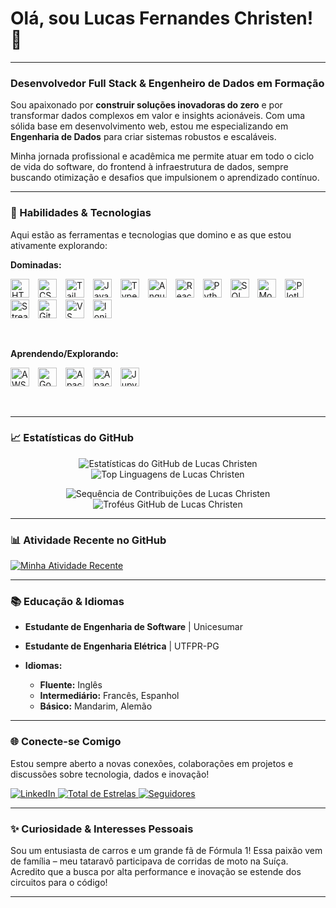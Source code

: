 # Olá, sou Lucas Fernandes Christen! 👋

---

### **Desenvolvedor Full Stack & Engenheiro de Dados em Formação**

Sou apaixonado por **construir soluções inovadoras do zero** e por transformar dados complexos em valor e insights acionáveis. Com uma sólida base em desenvolvimento web, estou me especializando em **Engenharia de Dados** para criar sistemas robustos e escaláveis.

Minha jornada profissional e acadêmica me permite atuar em todo o ciclo de vida do software, do frontend à infraestrutura de dados, sempre buscando otimização e desafios que impulsionem o aprendizado contínuo.

---

### 🚀 Habilidades & Tecnologias

Aqui estão as ferramentas e tecnologias que domino e as que estou ativamente explorando:

**Dominadas:**
<p align="left">
    <img alt="HTML5" title="HTML5" width="30px" style="padding-right:10px;" src="https://cdn.jsdelivr.net/gh/devicons/devicon@latest/icons/html5/html5-original.svg" />
    <img alt="CSS3" title="CSS3" width="30px" style="padding-right:10px;" src="https://cdn.jsdelivr.net/gh/devicons/devicon@latest/icons/css3/css3-original.svg" />
    <img alt="Tailwind CSS" title="Tailwind CSS" width="30px" style="padding-right:10px;" src="https://cdn.jsdelivr.net/gh/devicons/devicon@latest/icons/tailwindcss/tailwindcss-original.svg" />
    <img alt="JavaScript" title="JavaScript" width="30px" style="padding-right:10px;" src="https://cdn.jsdelivr.net/gh/devicons/devicon@latest/icons/javascript/javascript-original.svg" />
    <img alt="TypeScript" title="TypeScript" width="30px" style="padding-right:10px;" src="https://cdn.jsdelivr.net/gh/devicons/devicon@latest/icons/typescript/typescript-original.svg" />
    <img alt="Angular" title="Angular" width="30px" style="padding-right:10px;" src="https://cdn.jsdelivr.net/gh/devicons/devicon@latest/icons/angular/angular-original.svg" />
    <img alt="React" title="React" width="30px" style="padding-right:10px;" src="https://cdn.jsdelivr.net/gh/devicons/devicon@latest/icons/react/react-original.svg" />
    <img alt="Python" title="Python" width="30px" style="padding-right:10px;" src="https://cdn.jsdelivr.net/gh/devicons/devicon@latest/icons/python/python-original.svg" />
    <img alt="SQL" title="SQL" width="30px" style="padding-right:10px;" src="https://cdn.jsdelivr.net/gh/devicons/devicon@latest/icons/postgresql/postgresql-original.svg" /> 
    <img alt="MongoDB" title="MongoDB" width="30px" style="padding-right:10px;" src="https://cdn.jsdelivr.net/gh/devicons/devicon@latest/icons/mongodb/mongodb-original.svg" />
    <img alt="Plotly" title="Plotly" width="30px" style="padding-right:10px;" src="https://cdn.jsdelivr.net/gh/devicons/devicon@latest/icons/plotly/plotly-original.svg" />
    <img alt="Streamlit" title="Streamlit" width="30px" style="padding-right:10px;" src="https://cdn.jsdelivr.net/npm/simple-icons@v13/icons/streamlit.svg" />
    <img alt="Git" title="Git" width="30px" style="padding-right:10px;" src="https://cdn.jsdelivr.net/gh/devicons/devicon@latest/icons/git/git-original.svg" />
    <img alt="VS Code" title="VS Code" width="30px" style="padding-right:10px;" src="https://cdn.jsdelivr.net/gh/devicons/devicon@latest/icons/vscode/vscode-original.svg" />
    <img alt="Ionic" title="Ionic" width="30px" style="padding-right:10px;" src="https://cdn.jsdelivr.net/gh/devicons/devicon@latest/icons/ionic/ionic-original.svg"/> 
</p>
<br clear="left"/>

**Aprendendo/Explorando:**
<p align="left">
    <img alt="AWS" title="AWS" width="30px" style="padding-right:10px;" src="https://cdn.jsdelivr.net/gh/devicons/devicon@latest/icons/amazonwebservices/amazonwebservices-original-wordmark.svg" />
    <img alt="Google Cloud" title="Google Cloud" width="30px" style="padding-right:10px;" src="https://cdn.jsdelivr.net/gh/devicons/devicon@latest/icons/googlecloud/googlecloud-original.svg" />
    <img alt="Apache Spark" title="Apache Spark" width="30px" style="padding-right:10px;" src="https://cdn.jsdelivr.net/gh/devicons/devicon@latest/icons/apachespark/apachespark-original.svg" />
    <img alt="Apache Airflow" title="Apache Airflow" width="30px" style="padding-right:10px;" src="https://cdn.jsdelivr.net/gh/devicons/devicon@latest/icons/apacheairflow/apacheairflow-original.svg" />
    <img alt="Jupyter" title="Jupyter" width="30px" style="padding-right:10px;" src="https://cdn.jsdelivr.net/gh/devicons/devicon@latest/icons/jupyter/jupyter-original.svg" />
</p>
<br clear="left"/>

---
### 📈 Estatísticas do GitHub

<p align="center">
    <img src="https://github-readme-stats.vercel.app/api?username=Lucas-Christen&show_icons=true&theme=radical&hide_border=true&count_private=true" alt="Estatísticas do GitHub de Lucas Christen"/>
    <img src="https://github-readme-stats.vercel.app/api/top-langs/?username=Lucas-Christen&layout=compact&theme=radical&hide_border=true" alt="Top Linguagens de Lucas Christen"/>
</p>
<p align="center">
    <img src="https://github-readme-streak-stats.herokuapp.com/?user=Lucas-Christen&theme=radical&hide_border=true" alt="Sequência de Contribuições de Lucas Christen"/>
    <img src="https://github-profile-trophy.vercel.app/?username=Lucas-Christen&theme=radical" alt="Troféus GitHub de Lucas Christen"/>
</p>

---

### 📊 Atividade Recente no GitHub

[![Minha Atividade Recente](https://github-readme-activity-graph.vercel.app/graph?username=Lucas-Christen&theme=github-dark&hide_title=true)](https://github.com/ashishguptaiitb/github-readme-activity-graph)

---
### 📚 Educação & Idiomas

* **Estudante de Engenharia de Software** | Unicesumar
* **Estudante de Engenharia Elétrica** | UTFPR-PG

* **Idiomas:**
    * **Fluente:** Inglês
    * **Intermediário:** Francês, Espanhol
    * **Básico:** Mandarim, Alemão 

---

### 🌐 Conecte-se Comigo

Estou sempre aberto a novas conexões, colaborações em projetos e discussões sobre tecnologia, dados e inovação!

<p align="left">
    <a href="https://www.linkedin.com/in/lucas-f-christen-69327a21b/">
        <img alt="LinkedIn" title="Me siga no LinkedIn" src="https://img.shields.io/badge/LinkedIn-0077B5?style=for-the-badge&logo=linkedin&logoColor=white" />
    </a>
    <a href="https://github.com/Lucas-Christen?tab=repositories&sort=stargazers">
        <img alt="Total de Estrelas" title="Total de estrelas GitHub" src="https://custom-icon-badges.demolab.com/github/stars/Lucas-Christen?color=55960c&style=for-the-badge&labelColor=488207&logo=star&label=Estrelas" />
    </a>
    <a href="https://github.com/Lucas-Christen?tab=followers">
        <img alt="Seguidores" title="Me siga no GitHub" src="https://custom-icon-badges.demolab.com/github/followers/Lucas-Christen?color=236ad3&labelColor=1155ba&style=for-the-badge&logo=github&label=Seguidores&logoColor=white" />
    </a>
</p>

---

### ✨ Curiosidade & Interesses Pessoais

Sou um entusiasta de carros e um grande fã de Fórmula 1! Essa paixão vem de família – meu tataravô participava de corridas de moto na Suíça. Acredito que a busca por alta performance e inovação se estende dos circuitos para o código!

---
